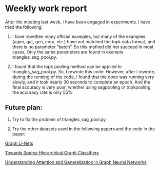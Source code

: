 Weekly work report
==================

After the meeting last week, I have been engaged in experiments. I have tried
the following:

1.  I have rewritten many official examples, but many of the examples (agnn,
    gat, gcn, cora, etc.) have not matched the topk data format, and there is no
    parameter ”batch“. So this method did not succeed in most cases. Only the same
    parameters are found in example triangles_sag_pool.py.

2.  I found that the topk pooling method can be applied to
    triangles_sag_pool.py. So, I rewrote this code. However, after I rewrote,
    during the running of the code, I found that the code was running very
    slowly, and it took nearly 30 seconds to complete an epoch. And the final
    accuracy is very poor, whether using sagpooling or topkpooling, the accuracy
    rate is only 55%.

Future plan:
------------

1.  Try to fix the problem of triangles_sag_pool.py

2.  Try the other datasets used in the following papers and the code in the
    paper:

[Graph U-Nets](https://arxiv.org/pdf/1905.05178)

[Towards Sparse Hierarchical Graph Classifiers](https://arxiv.org/abs/1811.01287)

[Understanding Attention and Generalization in Graph Neural Networks](https://arxiv.org/abs/1905.02850)